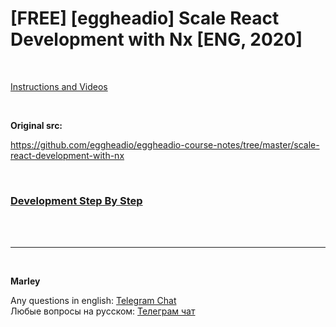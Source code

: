 # [FREE] [eggheadio] Scale React Development with Nx [ENG, 2020]

<br/>

<a href="https://egghead.io/playlists/scale-react-development-with-nx-4038">Instructions and Videos</a>

<br/>

**Original src:**

https://github.com/eggheadio/eggheadio-course-notes/tree/master/scale-react-development-with-nx

<br/>

### [Development Step By Step](./Development.md)

<br/>

<br/>

---

<br/>

**Marley**

Any questions in english: <a href="https://jsdev.org/chat/">Telegram Chat</a>  
Любые вопросы на русском: <a href="https://jsdev.ru/chat/">Телеграм чат</a>
